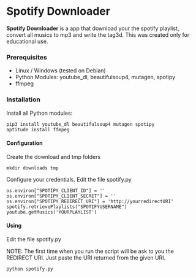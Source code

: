# Spotify Downloader

__Spotify Downloader__ is a app that download your the spotify playlist, convert all musics to mp3 and write the tag3d. This was created only for educational use. 


### Prerequisites

* Linux / Windows (tested on Debian)
* Python Modules: youtube_dl,  beautifulsoup4, mutagen, spotipy
* ffmpeg


### Installation

Install all Python modules: 

```shell
pip3 install youtube_dl beautifulsoup4 mutagen spotipy
aptitude install ffmpeg
```

#### Configuration

Create the download and tmp folders

```shell
mkdir downloads tmp
```

Configure your credentials. Edit the file spotify.py

```shell
os.environ["SPOTIPY_CLIENT_ID"] = ''
os.environ["SPOTIPY_CLIENT_SECRET"] = ''
os.environ["SPOTIPY_REDIRECT_URI"] = 'http://yourredirectURI'
spotify.retrievePlaylists("SPOTIFYUSERNAME")
youtube.getMusics('YOURPLAYLIST')
```

#### Using

Edit the file spotify.py

NOTE: The first time when you run the script will be ask to you the REDIRECT URI. Just paste the URI returned from the given URI. 

```shell
python spotify.py
```
